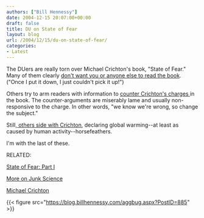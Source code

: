 ```yaml
---
authors: ["Bill Hennessy"]
date: 2004-12-15 20:07:00+00:00
draft: false
title: DU on State of Fear
layout: blog
url: /2004/12/15/du-on-state-of-fear/
categories:
- Latest
---
```


The DUers are really torn over Michael Crichton's book, "State of Fear." Many of them clearly [don't want you or anyone else to read the book](https://www.democraticunderground.com/discuss/duboard.php?az=view_all&address=115x17810#17818). ("Once I put it down, I just couldn't pick it up!")




Others try to arm readers with information to [counter Crichton's charges ](https://www.democraticunderground.com/discuss/duboard.php?az=view_all&address=115x17810)in the book. The counter-arguments are miserably lame and usually non-responsive to the charge. In other words, "we know we're wrong, so change the subject." 




Still,[ others side with Crichton](https://www.democraticunderground.com/discuss/duboard.php?az=show_mesg&forum=115&topic_id=17728&mesg_id=17728), declaring global warming--at least as caused by human activity--horsefeathers.




I'm with the last of these. 




RELATED:




[State of Fear: Part I](https://blog.billhennessy.com/blogs/hennessys_view/archive/2004/12/13/873.aspx)




[More on Junk Science](https://blog.billhennessy.com/blogs/hennessys_view/archive/2004/12/13/870.aspx)




[Michael Crichton](https://blog.billhennessy.com/blogs/hennessys_view/archive/2004/12/12/868.aspx)

{{< figure src="https://blog.billhennessy.com/aggbug.aspx?PostID=885" >}}

